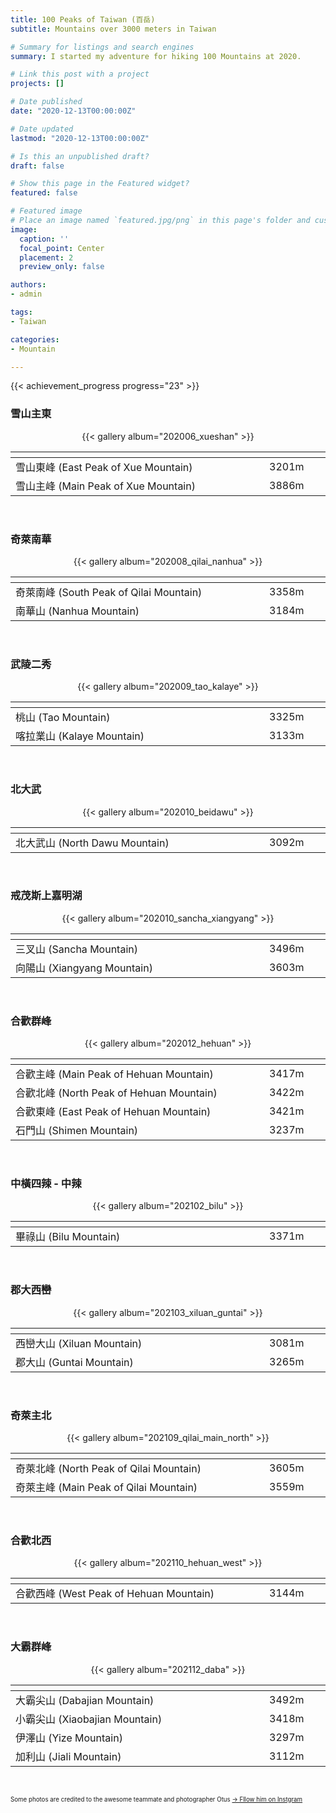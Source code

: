 ```yaml
---
title: 100 Peaks of Taiwan (百岳)
subtitle: Mountains over 3000 meters in Taiwan

# Summary for listings and search engines
summary: I started my adventure for hiking 100 Mountains at 2020.

# Link this post with a project
projects: []

# Date published
date: "2020-12-13T00:00:00Z"

# Date updated
lastmod: "2020-12-13T00:00:00Z"

# Is this an unpublished draft?
draft: false

# Show this page in the Featured widget?
featured: false

# Featured image
# Place an image named `featured.jpg/png` in this page's folder and customize its options here.
image:
  caption: ''
  focal_point: Center
  placement: 2
  preview_only: false

authors:
- admin

tags:
- Taiwan

categories:
- Mountain

---
```


{{< achievement_progress progress="23" >}}
<br />

### 雪山主東
<div align="center"> {{< gallery album="202006_xueshan" >}} </div>

|<div style="width: 390px"></div>           |  |<div style="width: 210px"></div>
|-------------------------------------------|---------------|-----------------:|
|  雪山東峰 (East Peak of Xue Mountain)     | 3201m         | 2020/06
|  雪山主峰 (Main Peak of Xue Mountain)     | 3886m         | 2020/06

<br/>


### 奇萊南華
<div align="center">{{< gallery album="202008_qilai_nanhua" >}}</div>

|<div style="width: 390px"></div>           |  |<div style="width: 210px"></div>
|-------------------------------------------|---------------|-----------------:|
| 奇萊南峰 (South Peak of Qilai Mountain)   | 3358m         | 2020/08
| 南華山 (Nanhua Mountain)                  | 3184m         | 2020/08

<br />

### 武陵二秀
<div align="center">{{< gallery album="202009_tao_kalaye" >}}</div>

|<div style="width: 390px"></div>           |  |<div style="width: 210px"></div>
|-------------------------------------------|---------------|-----------------:|
| 桃山 (Tao Mountain)                       | 3325m         | 2020/09
| 喀拉業山 (Kalaye Mountain)                | 3133m         | 2020/09

<br />

### 北大武
<div align="center">{{< gallery album="202010_beidawu" >}}</div>

|<div style="width: 390px"></div>           |  |<div style="width: 210px"></div>
|-------------------------------------------|---------------|---------------:|
| 北大武山 (North Dawu Mountain)            | 3092m         | 2020/10

<br />

### 戒茂斯上嘉明湖
<div align="center">{{< gallery album="202010_sancha_xiangyang" >}}</div>

|<div style="width: 390px"></div>           |  |<div style="width: 210px"></div>
|-------------------------------------------|---------------|--------------------:|
| 三叉山 (Sancha Mountain)                  | 3496m         | 2020/10
| 向陽山 (Xiangyang Mountain)               | 3603m         | 2020/10

<br />

### 合歡群峰
<div align="center">{{< gallery album="202012_hehuan" >}}</div>

|<div style="width: 390px"></div>           |  |<div style="width: 210px"></div>
|-------------------------------------------|---------------|-----------------:|
| 合歡主峰 (Main Peak of Hehuan Mountain)   | 3417m         | 2020/11, 2020/12
| 合歡北峰 (North Peak of Hehuan Mountain)  | 3422m         | 2020/11, 2020/12
| 合歡東峰 (East Peak of Hehuan Mountain)   | 3421m         | 2020/12
| 石門山 (Shimen Mountain)                  | 3237m         | 2020/12

<br />

### 中橫四辣 - 中辣
<div align="center">{{< gallery album="202102_bilu" >}}</div>

|<div style="width: 390px"></div>           |  |<div style="width: 210px"></div>
|-------------------------------------------|---------------|-----------------:|
| 畢祿山 (Bilu Mountain)                    | 3371m         | 2021/02

<br />

### 郡大西巒
<div align="center">{{< gallery album="202103_xiluan_guntai" >}}</div>

|<div style="width: 390px"></div>           |  |<div style="width: 210px"></div>
|-------------------------------------------|---------------|-----------------:|
| 西巒大山 (Xiluan Mountain)                | 3081m         | 2021/03
| 郡大山 (Guntai Mountain)                  | 3265m         | 2021/03

<br />

### 奇萊主北
<div align="center">{{< gallery album="202109_qilai_main_north" >}}</div>

|<div style="width: 390px"></div>           |  |<div style="width: 210px"></div>
|-------------------------------------------|---------------|-----------------:|
| 奇萊北峰 (North Peak of Qilai Mountain)   | 3605m         | 2021/09
| 奇萊主峰 (Main Peak of Qilai Mountain)    | 3559m         | 2021/09

<br />

### 合歡北西
<div align="center">{{< gallery album="202110_hehuan_west" >}}</div>

|<div style="width: 390px"></div>           |  |<div style="width: 210px"></div>
|-------------------------------------------|---------------|-----------------:|
| 合歡西峰 (West Peak of Hehuan Mountain)   | 3144m         | 2021/10

<br />

### 大霸群峰
<div align="center">{{< gallery album="202112_daba" >}}</div>

|<div style="width: 390px"></div>           |  |<div style="width: 210px"></div>
|-------------------------------------------|---------------|-----------------:|
| 大霸尖山 (Dabajian Mountain)              | 3492m         | 2021/12
| 小霸尖山 (Xiaobajian Mountain)            | 3418m         | 2021/12
| 伊澤山 (Yize Mountain)                    | 3297m         | 2021/12
| 加利山 (Jiali Mountain)                   | 3112m         | 2021/12

<br />

<sub><sup>Some photos are credited to the awesome teammate and photographer Otus [→ Fllow him on Instgram](https://www.instagram.com/otus_0623/)</sup></sub>
